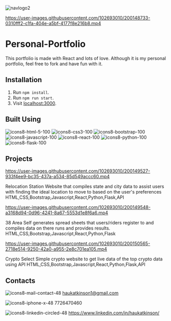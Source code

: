 ![navlogo2](https://user-images.githubusercontent.com/102693010/200150727-b46069a3-4e04-4791-b7f0-e82fdd588602.png)



https://user-images.githubusercontent.com/102693010/200148733-0310fff2-c1fa-404e-a5bf-4177f8e216b8.mp4

# Personal-Portfolio

This portfolio is made with React and lots of love. Although it is my personal portfolio, feel free to fork and have fun with it.

## Installation

1. Run `npm install`.
2. Run `npm run start`.
3. Visit [localhost:3000](http://localhost:3000).

## Built Using

![icons8-html-5-100](https://user-images.githubusercontent.com/102693010/200149430-40e18800-41c5-43f0-89dc-819c744bfcb6.png)
![icons8-css3-100](https://user-images.githubusercontent.com/102693010/200149431-f272473a-b6a9-4db6-8492-36a4015fef07.png)
![icons8-bootstrap-100](https://user-images.githubusercontent.com/102693010/200149433-f490dc3b-1787-4e66-8dd3-a0db17f6169d.png)
![icons8-javascript-100](https://user-images.githubusercontent.com/102693010/200149436-1826b2b3-551d-40c5-b5da-439e06e15449.png)
![icons8-react-100](https://user-images.githubusercontent.com/102693010/200149438-5072405e-deba-4c40-9d40-f97b9b056638.png)
![icons8-python-100](https://user-images.githubusercontent.com/102693010/200149442-85a9a7b1-6574-40ab-b8ef-2e7ead5b8569.png)
![icons8-flask-100](https://user-images.githubusercontent.com/102693010/200149445-6add4b13-8fb7-49db-a7ae-f462e0988305.png)

## Projects

https://user-images.githubusercontent.com/102693010/200149527-933f4ee9-bc35-437a-a534-85d549accc60.mp4


Relocation Station
Website that compiles state and city data to assist users with finding the ideal location to move to based on the user's preferences
HTML,CSS,Bootstrap,Javascript,React,Python,Flask,API


https://user-images.githubusercontent.com/102693010/200149548-a3168d94-0d96-4241-8a67-5553d1e8f6a6.mp4


38 Area
Self generates spread sheets that users/riders register to and compiles data on there runs and provides results.
HTML,CSS,Bootstrap,Javascript,React,Python,Flask


https://user-images.githubusercontent.com/102693010/200150565-2718e514-9250-42a0-a955-2e8c701ea105.mp4


Crypto Select
Simple crypto website to get live data of the top crypto data using API
HTML,CSS,Bootstrap,Javascript,React,Python,Flask,API

## Contacts

![icons8-mail-contact-48](https://user-images.githubusercontent.com/102693010/200150630-208da262-bdac-4fe3-beca-1eec557e653d.png)
haukatkinson1@gmail.com

![icons8-iphone-x-48](https://user-images.githubusercontent.com/102693010/200150644-a5743379-3fb0-4744-ad31-795ae0f27cad.png)
7726470460


![icons8-linkedin-circled-48](https://user-images.githubusercontent.com/102693010/200150654-15db39f1-1dfe-4051-84cb-af9a1631bc06.png)
https://www.linkedin.com/in/haukatkinson/
